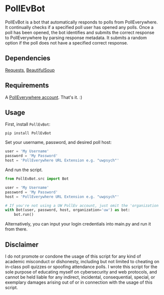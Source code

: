 # PollEvBot

PollEvBot is a bot that automatically responds to polls from PollEverywhere. It continually checks if a specified poll user has opened any polls. Once a poll has been opened, the bot identifies and submits the correct response to PollEverywhere by parsing response metadata. It submits a random option if the poll does not have a specified correct response.

## Dependencies

[Requests](https://github.com/requests/requests), [BeautifulSoup](https://github.com/waylan/beautifulsoup)

## Requirements

A [PollEverywhere account](https://www.pollev.com). That's it. :)

## Usage

First, install `PollEvBot`:
```
pip install PollEvBot
```

Set your username, password, and desired poll host:
```python
user = 'My Username'
password = 'My Password'
host = 'PollEverywhere URL Extension e.g. "uwpsych"'
```

And run the script.
```python
from PollEvBot.src import Bot

user = 'My Username'
password = 'My Password'
host = 'PollEverywhere URL Extension e.g. "uwpsych"'

# If you're not using a UW PollEv account, just omit the 'organization' argument
with Bot(user, password, host, organization='uw') as bot:
    bot.run()
```
Alternatively, you can input your login credentials into main.py and run it from there.

## Disclaimer

I do not promote or condone the usage of this script for any kind of academic misconduct or dishonesty, including but not limited to cheating on in-class poll quizzes or spoofing attendance polls. I wrote this script for the sole purpose of educating myself on cybersecurity and web protocols, and cannot be held liable for any indirect, incidental, consequential, special, or exemplary damages arising out of or in connection with the usage of this script.
